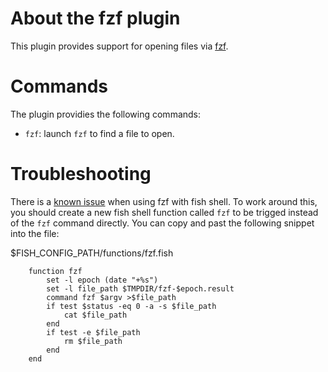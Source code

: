 # About the fzf plugin

This plugin provides support for opening files via [fzf](https://github.com/junegunn/fzf).
# Commands

The plugin providies the following commands:

* `fzf`: launch `fzf` to find a file to open.


# Troubleshooting

There is a [known issue](https://github.com/fish-shell/fish-shell/issues/1362) when using fzf with fish shell. To work around this, you should create a new fish shell function called `fzf` to be trigged instead of the `fzf` command directly. You can copy and past the following snippet into the file:

$FISH_CONFIG_PATH/functions/fzf.fish

```
    function fzf
        set -l epoch (date "+%s")
        set -l file_path $TMPDIR/fzf-$epoch.result
        command fzf $argv >$file_path
        if test $status -eq 0 -a -s $file_path
            cat $file_path
        end
        if test -e $file_path
            rm $file_path
        end
    end
```


